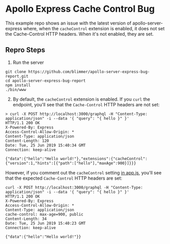 # Apollo Express Cache Control Bug

This example repo shows an issue with the latest version of apollo-server-express
where, when the `cacheControl` extension is enabled, it does not set the
Cache-Control HTTP headers. When it's not enabled, they are set.

## Repro Steps

1. Run the server

```console
git clone https://github.com/blimmer/apollo-server-express-bug-report.git
cd apollo-server-express-bug-report
npm install
./bin/www
```

2. By default, the `cacheControl` extension is enabled. If you `curl` the
endpoint, you'll see that the `Cache-Control` HTTP headers are not set:

```console
> curl -X POST http://localhost:3000/graphql -H "Content-Type: application/json" -i --data '{ "query": "{ hello }" }'
HTTP/1.1 200 OK
X-Powered-By: Express
Access-Control-Allow-Origin: *
Content-Type: application/json
Content-Length: 120
Date: Tue, 25 Jun 2019 15:40:34 GMT
Connection: keep-alive

{"data":{"hello":"Hello world!"},"extensions":{"cacheControl":{"version":1,"hints":[{"path":["hello"],"maxAge":900}]}}}
```

However, if you comment out the `cacheControl` setting
[in app.js](https://github.com/blimmer/apollo-server-express-bug-report/blob/cac418f13a6a3734d3a1f81e68e4aa1f4da00902/app.js#L27),
you'll see that the expected `Cache-Control` HTTP headers are set:

```console
curl -X POST http://localhost:3000/graphql -H "Content-Type: application/json" -i --data '{ "query": "{ hello }" }'
HTTP/1.1 200 OK
X-Powered-By: Express
Access-Control-Allow-Origin: *
Content-Type: application/json
cache-control: max-age=900, public
Content-Length: 34
Date: Tue, 25 Jun 2019 15:40:23 GMT
Connection: keep-alive

{"data":{"hello":"Hello world!"}}
```
